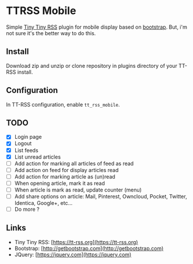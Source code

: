 TTRSS Mobile
==============

Simple [Tiny Tiny RSS](https://tt-rss.org) plugin for mobile display based on [bootstrap](http://getbootstrap.com).
But, i'm not sure it's the better way to do this.

## Install

Download zip and unzip or clone repository in plugins directory of your TT-RSS install.

## Configuration

In TT-RSS configuration, enable `tt_rss_mobile`.

## TODO

- [x] Login page
- [x] Logout
- [x] List feeds
- [x] List unread articles
- [ ] Add action for marking all articles of feed as read
- [ ] Add action on feed for display articles read
- [ ] Add action for marking article as (un)read
- [ ] When opening article, mark it as read
- [ ] When article is mark as read, update counter (menu)
- [ ] Add share options on article: Mail, Pinterest, Owncloud, Pocket, Twitter, Identica, Google+, etc...
- [ ] Do more ?

## Links

- Tiny Tiny RSS: [https://tt-rss.org](https://tt-rss.org)
- Bootstrap: [http://getbootstrap.com](http://getbootstrap.com)
- JQuery: [https://jquery.com](https://jquery.com)
